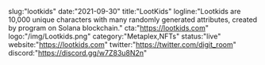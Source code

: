 slug:"lootkids"
date:"2021-09-30"
title:"LootKids"
logline:"Lootkids are 10,000 unique characters with many randomly generated attributes, created by program on Solana blockchain."
cta:"https://lootkids.com"
logo:"/img/Lootkids.png"
category:"Metaplex,NFTs"
status:"live"
website:"https://lootkids.com"
twitter:"https://twitter.com/digit_room"
discord:"https://discord.gg/w7Z83u8N2n"
